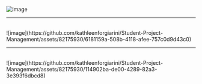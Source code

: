 ![image](https://github.com/kathleenforgiarini/Student-Project-Management/assets/82175930/0ca895f4-bab0-4ecc-b3c5-719f507e6f7f)
<br/>
<hr>
<br/>
![image](https://github.com/kathleenforgiarini/Student-Project-Management/assets/82175930/6181159a-508b-4118-afee-757c0d9d43c0)
<br/>
<hr>
<br/>
![image](https://github.com/kathleenforgiarini/Student-Project-Management/assets/82175930/114902ba-de00-4289-82a3-3e393f6dbcd8)
